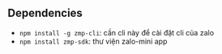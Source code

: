 ## Dependencies

- `npm install -g zmp-cli`: cần cli này để cài đặt cli của zalo
- `npm install zmp-sdk`: thư viện zalo-mini app